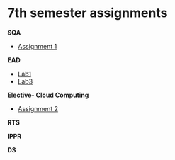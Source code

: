 # 7th semester assignments

**SQA**

- [Assignment 1](https://github.com/sakshamgurung/classAssignments/blob/master/sqa/assignment%201/assignment%201.md)

**EAD** 
- [Lab1](https://github.com/sakshamgurung/classAssignments/blob/master/ead/lab1/lab1.md)
- [Lab3](https://github.com/sakshamgurung/classAssignments/blob/master/ead/lab3/Creation%20pattern%20note.md)

**Elective- Cloud Computing**  

- [Assignment 2](https://github.com/sakshamgurung/classAssignments/blob/master/cc/assignment%202/assignment%202.md)

**RTS**  

**IPPR**  

**DS**  
